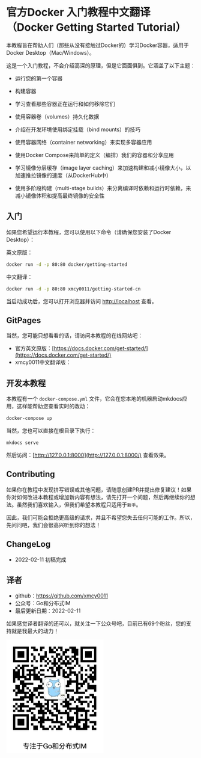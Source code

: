 # 官方Docker 入门教程中文翻译（Docker Getting Started Tutorial）

<!-- This tutorial has been written with the intent of helping folks get up and running
with containers and is designed to work with Docker Desktop. While not going too much 
into depth, it covers the following topics: -->
本教程旨在帮助人们（那些从没有接触过Docker的）学习Docker容器，适用于Docker Desktop（Mac/Windows）。

这是一个入门教程，不会介绍高深的原理，但是它面面俱到。它涵盖了以下主题：

<!-- - Running your first container -->
- 运行您的第一个容器
<!-- - Building containers -->
- 构建容器
<!-- - Learning what containers are running and removing them -->
- 学习查看那些容器正在运行和如何移除它们
<!-- - Using volumes to persist data -->
- 使用容器卷（volumes）持久化数据
<!-- - Using bind mounts to support development -->
- 介绍在开发环境使用绑定挂载（bind mounts）的技巧
<!-- - Using container networking to support multi-container applications -->
- 使用容器网络（container networking）来实现多容器应用
<!-- - Using Docker Compose to simplify the definition and sharing of applications -->
- 使用Docker Compose来简单的定义（编排）我们的容器和分享应用
<!-- - Using image layer caching to speed up builds and reduce push/pull size -->
- 学习镜像分层缓存（image layer caching）来加速构建和减小镜像大小，以加速推拉镜像的速度（从DockerHub中）
<!-- - Using multi-stage builds to separate build-time and runtime dependencies -->
- 使用多阶段构建（multi-stage builds）来分离编译时依赖和运行时依赖，来减小镜像体积和提高最终镜像的安全性

<!-- ## Getting Started -->
## 入门

<!-- If you wish to run the tutorial, you can use the following command after installing Docker Desktop: -->

如果您希望运行本教程，您可以使用以下命令（请确保您安装了Docker Desktop）：

英文原版：
```bash
docker run -d -p 80:80 docker/getting-started
```

中文翻译：
```bash
docker run -d -p 80:80 xmcy0011/getting-started-cn
```

<!-- Once it has started, you can open your browser to [http://localhost](http://localhost). -->
当启动成功后，您可以打开浏览器并访问 [http://localhost](http://localhost) 查看。

## GitPages

当然，您可能只想看看的话，请访问本教程的在线网站吧：
- 官方英文原版：[https://docs.docker.com/get-started/](https://docs.docker.com/get-started/)
- xmcy0011中文翻译版：[]()

<!-- ## Development -->
## 开发本教程

<!-- This project has a `docker-compose.yml` file, which will start the mkdocs application on your
local machine and help you see changes instantly. -->
本教程有一个 `docker-compose.yml` 文件，它会在您本地的机器启动mkdocs应用，这样能帮助您查看实时的改动：

```bash
docker-compose up
```

当然，您也可以直接在根目录下执行：
```bash
mkdocs serve
```

然后访问：[http://127.0.0.1:8000](http://127.0.0.1:8000/) 查看效果。

## Contributing

<!-- If you find typos or other issues with the tutorial, feel free to create a PR and suggest fixes!

If you have ideas on how to make the tutorial better or new content, please open an issue first before working on your idea. While we love input, we want to keep the tutorial  scoped to newcomers.
As such, we may reject ideas for more advanced requests and don't want you to lose any work you might
have done. So, ask first and we'll gladly hear your thoughts! -->
如果你在教程中发现拼写错误或其他问题，请随意创建PR并提出修复建议！如果你对如何改进本教程或增加新内容有想法，请先打开一个问题，然后再继续你的想法。虽然我们喜欢输入，但我们希望本教程只适用于`新手`。

因此，我们可能会拒绝更高级的请求，并且不希望您失去任何可能的工作。所以，先问问吧，我们会很高兴听到你的想法！

## ChangeLog

- 2022-02-11 初稿完成

## 译者

- github：https://github.com/xmcy0011
- 公众号：Go和分布式IM
- 最后更新日期：2022-02-11

如果感觉译者翻译的还可以，就关注一下公众号吧，目前已有69个粉丝，您的支持就是我最大的动力！

![QRCode](qrcode.png)